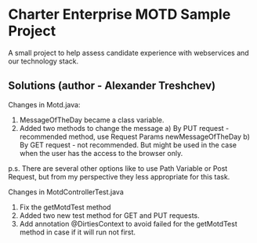 # Charter Enterprise MOTD Sample Project
A small project to help assess candidate experience with webservices and our technology stack.

## Solutions (author - Alexander Treshchev)
Changes in Motd.java:
1) MessageOfTheDay became a class variable.
2) Added two methods to change the message
    a) By PUT request - recommended method, use Request Params newMessageOfTheDay
    b) By GET request - not recommended. But might be used in the case when the user has 
                        the access to the browser only.
    
 p.s. There are several other options like to use Path Variable or Post Request, 
        but from my perspective they less appropriate for this task.
        
  Changes in MotdControllerTest.java
  1) Fix the getMotdTest method
  2) Added two new test method for GET and PUT requests.
  3) Add annotation @DirtiesContext to avoid failed for the getMotdTest method 
        in case if it will run not first.
